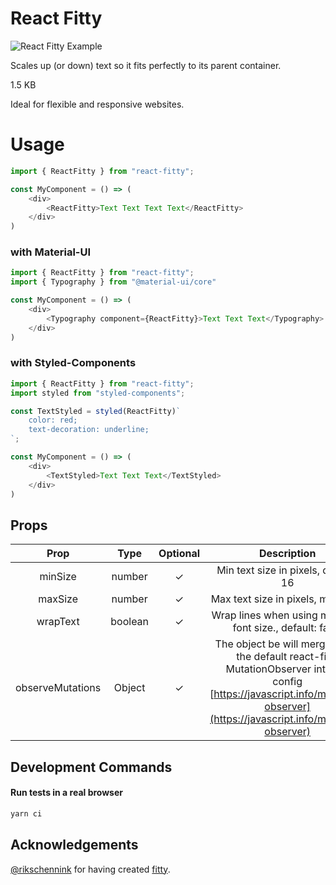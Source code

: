 # React Fitty
![React Fitty Example](https://raw.githubusercontent.com/morhogg/react-fitty/main/assets/fitty.gif)

Scales up (or down) text so it fits perfectly to its parent container.

1.5 KB

Ideal for flexible and responsive websites.

# Usage
```javascript
import { ReactFitty } from "react-fitty";

const MyComponent = () => (
    <div>
        <ReactFitty>Text Text Text Text</ReactFitty>
    </div>
)
```
### with Material-UI
```javascript
import { ReactFitty } from "react-fitty";
import { Typography } from "@material-ui/core"

const MyComponent = () => (
    <div>
        <Typography component={ReactFitty}>Text Text Text</Typography>
    </div>
)
```

### with Styled-Components
```javascript
import { ReactFitty } from "react-fitty";
import styled from "styled-components";

const TextStyled = styled(ReactFitty)`
    color: red;
    text-decoration: underline;
`;

const MyComponent = () => (
    <div>
        <TextStyled>Text Text Text</TextStyled>
    </div>
)
```

## Props
| Prop | Type | Optional | Description
| :---: | :---: | :---: | :---: |
| minSize | number | ✓ | Min text size in pixels, default: 16
| maxSize | number | ✓ | Max text size in pixels, max: 512
| wrapText | boolean | ✓ | Wrap lines when using minimum font size., default: false
| observeMutations | Object | ✓ | The object be will merged with the default react-fitty MutationObserver internal config [https://javascript.info/mutation-observer](https://javascript.info/mutation-observer)

## Development Commands

#### Run tests in a real browser
```bash
yarn ci
```

## Acknowledgements
[@rikschennink](https://github.com/rikschennink) for having created [fitty](https://github.com/rikschennink/fitty).
